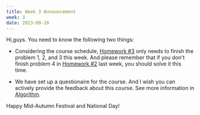 ```yaml
---
title: Week 3 Announcement
week: 3
date: 2023-09-28
---
```


Hi,guys. You need to know the following two things:

- Considering the course schedule, [Homework #3](https://basics.sjtu.edu.cn/~yangqizhe/pdf/dm2023w/homework/DM-hw3.pdf) only needs to finish the problem 1, 2, and 3 this week. And please remember that if you don't finish problem 4 in [Homework #2](https://basics.sjtu.edu.cn/~yangqizhe/pdf/dm2023w/homework/DM-hw2.pdf) last week, you should solve it this time.

- We have set up a questionaire for the course. And I wish you can actively provide the feedback about this course. See more information in [Algorithm](../).

Happy Mid-Autumn Festival and National Day!